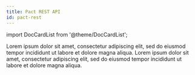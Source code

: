 ```yaml
---
title: Pact REST API
id: pact-rest
---
```


import DocCardList from '@theme/DocCardList';

<head>
  <title>API: Pact REST API</title>
  <meta name="description" content="Lorem ipsum dolor sit amet, consectetur adipiscing elit, sed do eiusmod tempor incididunt ut labore et dolore magna aliqua." />
</head>


Lorem ipsum dolor sit amet, consectetur adipiscing elit, sed do eiusmod tempor incididunt ut labore et dolore magna aliqua. Lorem ipsum dolor sit amet, consectetur adipiscing elit, sed do eiusmod tempor incididunt ut labore et dolore magna aliqua.

<DocCardList className="doccards-list" />